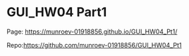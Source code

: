 # GUI_HW04 Part1

Page: https://munroev-01918856.github.io/GUI_HW04_Pt1/

Repo:https://github.com/munroev-01918856/GUI_HW04_Pt1